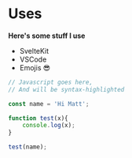 # Uses

**Here's some stuff I use**

- SvelteKit
- VSCode
- Emojis 😎


```js
// Javascript goes here,
// And will be syntax-highlighted

const name = 'Hi Matt';

function test(x){
	console.log(x);
}

test(name);
```